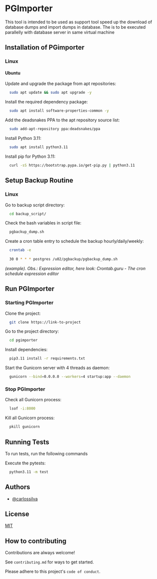 
# PGImporter

This tool is intended to be used as support tool speed up the download of database dumps and import dumps in database. The is to be executed parallelly with database server in same virtual machine

## Installation of PGimporter

### Linux

#### Ubuntu

Update and upgrade the package from apt repositories:

```bash
  sudo apt update && sudo apt upgrade -y
```
Install the required dependency package:

```bash
  sudo apt install software-properties-common -y
```
   Add the deadsnakes PPA to the apt repository source list:

```bash
  sudo add-apt-repository ppa:deadsnakes/ppa
```
Install Python 3.11:

```bash
  sudo apt install python3.11
```
Install pip for Python 3.11:

```bash
  curl -sS https://bootstrap.pypa.io/get-pip.py | python3.11 
```
## Setup Backup Routine

### Linux

Go to backup script directory:

```bash
  cd backup_script/
```

Check the bash variables in script file:

```bash
  pgbackup_dump.sh
```
Create a cron table entry to schedule the backup hourly/daily/weekly:

```bash
  crontab -e
  
  30 0 * * * postgres /u02/pgbackup/pgbackup_dump.sh
```
*(example). Obs.: Expression editor, here look: Crontab.guru - The cron schedule expression editor*

## Run PGImporter 

### Starting PGImporter

Clone the project:

```bash
  git clone https://link-to-project
```

Go to the project directory:

```bash
  cd pgimporter
```

Install dependencies:

```bash
  pip3.11 install -r requirements.txt
```

Start the Gunicorn server with 4 threads as daemon:

```bash
  gunicorn --bind=0.0.0.0 --workers=4 startup:app --daemon
```

### Stop PGImporter

Check all Gunicorn process:

```bash
  lsof -i:8000
```

Kill all Gunicorn process:

```bash
  pkill gunicorn
```

## Running Tests

To run tests, run the following commands


Execute the pytests:

```bash
  python3.11 -m test
```
## Authors

- [@carlossilva](https://www.linkedin.com/in/carlosilvas/)


## License

[MIT](https://choosealicense.com/licenses/mit/)


## How to contributing

Contributions are always welcome!

See `contributing.md` for ways to get started.

Please adhere to this project's `code of conduct`.

